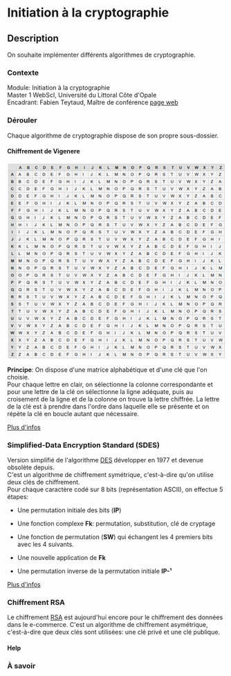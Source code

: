 # Initiation à la cryptographie

## Description

On souhaite implémenter différents algorithmes de cryptographie.

### Contexte

Module: Initiation à la cryptographie  
Master 1 WebScI, Université du Littoral Côte d'Opale  
Encadrant: Fabien Teytaud, Maître de conférence [page web](http://www-lisic.univ-littoral.fr/~teytaud/index.html)  

### Dérouler

Chaque algorithme de cryptographie dispose de son propre sous-dossier.  

#### Chiffrement de Vigenere

![image](img/matrice_vigenere.png "Matrice de Vigenere")

**Principe**: On dispose d'une matrice alphabétique et d'une clé que l'on choisie.  
Pour chaque lettre en clair, on sélectionne la colonne correspondante et pour une lettre de la clé on sélectionne la ligne adéquate, puis au croisement de la ligne et de la colonne on trouve la lettre chiffrée. La lettre de la clé est à prendre dans l'ordre dans laquelle elle se présente et on répète la clé en boucle autant que nécessaire.  

[Plus d\'infos](https://fr.wikipedia.org/wiki/Chiffre_de_Vigen%C3%A8re)  

### Simplified-Data Encryption Standard (SDES)

Version simplifié de l'algorithme [DES](https://fr.wikipedia.org/wiki/Data_Encryption_Standard) développer en 1977 et devenue obsolète depuis.  
C'est un algorithme de chiffrement symétrique, c'est-à-dire qu'on utilise deux clés de chiffrement.  
Pour chaque caractère codé sur 8 bits (représentation ASCII), on effectue 5 étapes:

- Une permutation initiale des bits (**IP**)

- Une fonction complexe **Fk**: permutation, substitution, clé de cryptage

- Une fonction de permutation (**SW**) qui échangent les 4 premiers bits avec les 4 suivants.

- Une nouvelle application de **Fk**

- Une permutation inverse de la permutation initiale **IP-¹**

[Plus d\'infos](https://www.geeksforgeeks.org/simplified-data-encryption-standard-key-generation/)

### Chiffrement RSA

Le chiffrement [RSA](https://fr.wikipedia.org/wiki/Chiffrement_RSA) est aujourd'hui encore pour le chiffrement des données dans le e-commerce.  C'est un algorithme de chiffrement asymétrique, c'est-à-dire que deux clés sont utilisées: une clé privé et une clé publique.  

#### Help

### À savoir
